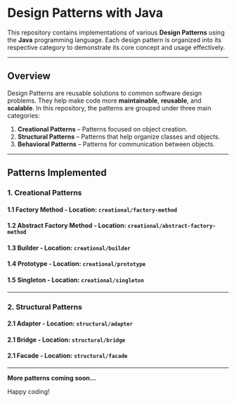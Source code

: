 # Design Patterns with Java

This repository contains implementations of various **Design Patterns** using the **Java** programming language. Each design pattern is organized into its respective category to demonstrate its core concept and usage effectively.

---

## Overview

Design Patterns are reusable solutions to common software design problems. They help make code more **maintainable**, **reusable**, and **scalable**. In this repository, the patterns are grouped under three main categories:

1. **Creational Patterns** – Patterns focused on object creation.  
2. **Structural Patterns** – Patterns that help organize classes and objects.  
3. **Behavioral Patterns** – Patterns for communication between objects.

---

## Patterns Implemented

### 1. Creational Patterns

#### 1.1 Factory Method - **Location**: `creational/factory-method`
#### 1.2 Abstract Factory Method - **Location**: `creational/abstract-factory-method`  
#### 1.3 Builder - **Location**: `creational/builder`
#### 1.4 Prototype - **Location**: `creational/prototype`
#### 1.5 Singleton - **Location**: `creational/singleton`

---

### 2. Structural Patterns

#### 2.1 Adapter - **Location**: `structural/adapter`
#### 2.1 Bridge - **Location**: `structural/bridge`
#### 2.1 Facade - **Location**: `structural/facade`

---

**More patterns coming soon...**  

Happy coding!
